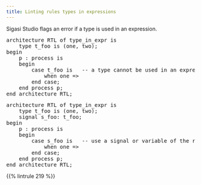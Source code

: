 ```yaml
---
title: Linting rules types in expressions
---
```


Sigasi Studio flags an error if a type is used in an expression.

<pre>architecture RTL of type_in_expr is
    type t_foo is (one, two);
begin
    p : process is
    begin
        case <span class="error">t_foo</span> is   -- a type cannot be used in an expression e.g. a case expression
            when one =>
        end case;
    end process p;
end architecture RTL;
</pre>

<pre>architecture RTL of type_in_expr is
    type t_foo is (one, two);
    signal s_foo: t_foo;
begin
    p : process is
    begin
        case <span class="goodcode">s_foo</span> is   -- use a signal or variable of the required type in expressions
            when one =>
        end case;
    end process p;
end architecture RTL;
</pre>

{{% lintrule 219 %}}
